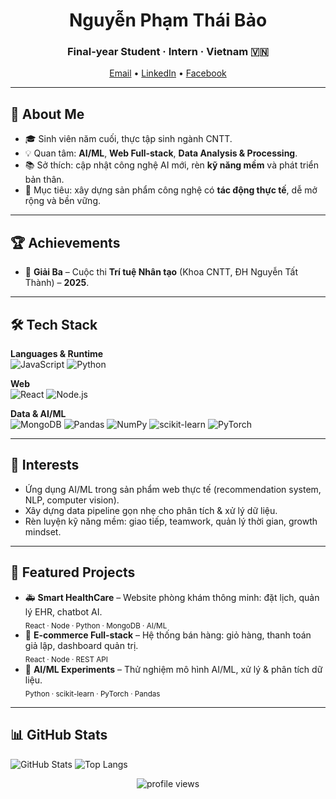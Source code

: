 <!-- Profile Header -->
<h1 align="center">Nguyễn Phạm Thái Bảo</h1>
<h3 align="center">Final-year Student · Intern · Vietnam 🇻🇳</h3>

<p align="center">
  <a href="mailto:nptb137@gmail.com">Email</a> •
  <a href="https://www.linkedin.com/in/bảo-nguyễn-phạm-thái-5745b4376">LinkedIn</a> •
  <a href="https://www.facebook.com/duhocsinhdubai137">Facebook</a>
</p>

---

## 👋 About Me
- 🎓 Sinh viên năm cuối, thực tập sinh ngành CNTT. 
- 💡 Quan tâm: **AI/ML**, **Web Full-stack**, **Data Analysis & Processing**.  
- 📚 Sở thích: cập nhật công nghệ AI mới, rèn **kỹ năng mềm** và phát triển bản thân.  
- 🎯 Mục tiêu: xây dựng sản phẩm công nghệ có **tác động thực tế**, dễ mở rộng và bền vững.  

---

## 🏆 Achievements
- 🥉 **Giải Ba** – Cuộc thi **Trí tuệ Nhân tạo** (Khoa CNTT, ĐH Nguyễn Tất Thành) – **2025**.  

---

## 🛠️ Tech Stack
**Languages & Runtime**  
![JavaScript](https://img.shields.io/badge/-JavaScript-F7DF1E?logo=javascript&logoColor=000)
![Python](https://img.shields.io/badge/-Python-3776AB?logo=python&logoColor=fff)

**Web**  
![React](https://img.shields.io/badge/-React-61DAFB?logo=react&logoColor=000)
![Node.js](https://img.shields.io/badge/-Node.js-339933?logo=node.js&logoColor=fff)

**Data & AI/ML**  
![MongoDB](https://img.shields.io/badge/-MongoDB-47A248?logo=mongodb&logoColor=fff)
![Pandas](https://img.shields.io/badge/-Pandas-150458?logo=pandas&logoColor=fff)
![NumPy](https://img.shields.io/badge/-NumPy-013243?logo=numpy&logoColor=fff)
![scikit-learn](https://img.shields.io/badge/-scikit--learn-F7931E?logo=scikitlearn&logoColor=000)
![PyTorch](https://img.shields.io/badge/-PyTorch-EE4C2C?logo=pytorch&logoColor=fff)

---

## 🔎 Interests
- Ứng dụng AI/ML trong sản phẩm web thực tế (recommendation system, NLP, computer vision).  
- Xây dựng data pipeline gọn nhẹ cho phân tích & xử lý dữ liệu.  
- Rèn luyện kỹ năng mềm: giao tiếp, teamwork, quản lý thời gian, growth mindset.  

---

## 🌟 Featured Projects
- 🚑 **Smart HealthCare** – Website phòng khám thông minh: đặt lịch, quản lý EHR, chatbot AI.  
  <sub>React · Node · Python · MongoDB · AI/ML</sub>  
- 🛒 **E-commerce Full-stack** – Hệ thống bán hàng: giỏ hàng, thanh toán giả lập, dashboard quản trị.  
  <sub>React · Node · REST API</sub>  
- 🤖 **AI/ML Experiments** – Thử nghiệm mô hình AI/ML, xử lý & phân tích dữ liệu.  
  <sub>Python · scikit-learn · PyTorch · Pandas</sub>  

---

## 📊 GitHub Stats
![GitHub Stats](https://github-readme-stats.vercel.app/api?username=t0m4t0ww&show_icons=true&theme=tokyonight)
![Top Langs](https://github-readme-stats.vercel.app/api/top-langs/?username=t0m4t0ww&layout=compact&theme=tokyonight)

<p align="center">
  <img src="https://komarev.com/ghpvc/?username=t0m4t0vw&style=for-the-badge" alt="profile views"/>
</p>
